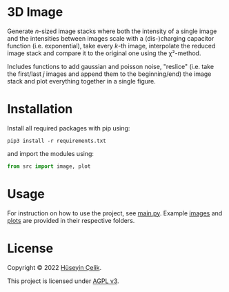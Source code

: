 # 3D Image
Generate *n*-sized image stacks where both the intensity of a single image and the intensities between images scale with a (dis-)charging capacitor function (i.e. exponential), take every *k*-th image, interpolate the reduced image stack and compare it to the original one using the χ²-method.

Includes functions to add gaussian and poisson noise, "reslice" (i.e. take the first/last *j* images and append them to the beginning/end) the image stack and plot everything together in a single figure.

# Installation
Install all required packages with pip using:
```
pip3 install -r requirements.txt
```
and import the modules using:
```python
from src import image, plot
```
# Usage
For instruction on how to use the project, see [main.py](/main.py). Example [images](/images) and [plots](/plots) are provided in their respective folders.

# License
Copyright © 2022 [Hüseyin Çelik](https://www.github.com/).

This project is licensed under [AGPL v3](/LICENSE).
